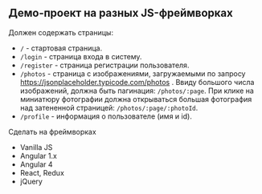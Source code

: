 ## Демо-проект на разных JS-фреймворках

Должен содержать страницы:

- `/` - стартовая страница.
- `/login` - страница входа в систему.
- `/register` - страница регистрации пользователя.
- `/photos` - страница с изображениями, загружаемыми по запросу https://jsonplaceholder.typicode.com/photos . Ввиду большого числа изображений, должна быть пагинация: `/photos/:page`. При клике на миниатюру фотографии должна открываться большая фотография над затененной страницей: `/photos/:page/:photoId`.
- `/profile` - информация о пользователе (имя и id).

Сделать на фреймворках 

- Vanilla JS 
- Angular 1.x
- Angular 4 
- React, Redux
- jQuery 